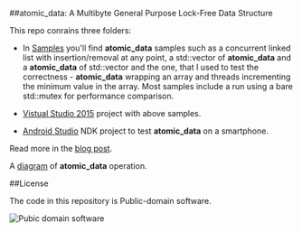 
##atomic_data: A Multibyte General Purpose Lock-Free Data Structure

  This repo conrains three folders:

  * In [Samples](tree/master/Samples) you'll find **atomic\_data** samples such as
  a concurrent linked list with insertion/removal at any point, a std::vector of 
  **atomic\_data** and a **atomic\_data** of std::vector and the one, that I used
  to test the correctness - **atomic\_data** wrapping an array and threads incrementing
  the minimum value in the array. Most samples include a run using a bare std::mutex for
  performance comparison.

  * [Vistual Studio 2015](tree/master/VisualStudio2015) project with above samples.

  * [Android Studio](tree/master/AndroidStudio) NDK project to test **atomic\_data** on 
  a smartphone.

<!-- markdown bug-->

  Read more in the [blog post](http://alexpolt.github.io/atomic-data.html).

  A [diagram](http://alexpolt.github.io/images/atomic-data.png) of **atomic\_data** operation.


##License

  The code in this repository is Public-domain software.

  ![Pubic domain software](http://alexpolt.github.io/images/public_domain_mark.png)

